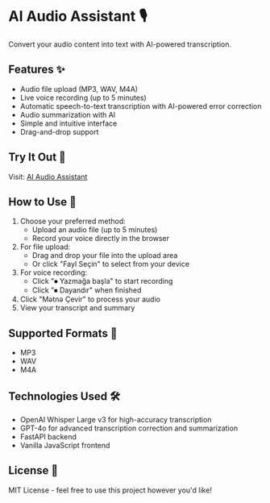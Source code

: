 # AI Audio Assistant 🎙️

Convert your audio content into text with AI-powered transcription.

## Features ✨

- Audio file upload (MP3, WAV, M4A)
- Live voice recording (up to 5 minutes)
- Automatic speech-to-text transcription with AI-powered error correction
- Audio summarization with AI
- Simple and intuitive interface
- Drag-and-drop support

## Try It Out 🚀

Visit: [AI Audio Assistant](https://nurlanjalil.tech/AI-Audio-Assistant/)

## How to Use 📝

1. Choose your preferred method:
   - Upload an audio file (up to 5 minutes)
   - Record your voice directly in the browser
2. For file upload:
   - Drag and drop your file into the upload area
   - Or click "Fayl Seçin" to select from your device
3. For voice recording:
   - Click "⏺ Yazmağa başla" to start recording
   - Click "⏹ Dayandır" when finished
4. Click "Mətnə Çevir" to process your audio
5. View your transcript and summary

## Supported Formats 📁

- MP3
- WAV
- M4A

## Technologies Used 🛠️

- OpenAI Whisper Large v3 for high-accuracy transcription
- GPT-4o for advanced transcription correction and summarization
- FastAPI backend
- Vanilla JavaScript frontend

## License 📄

MIT License - feel free to use this project however you'd like! 